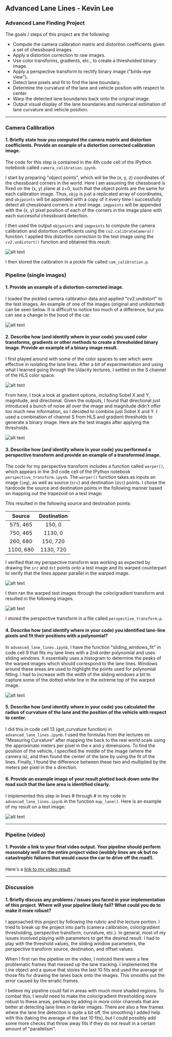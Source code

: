 ## Advanced Lane Lines - Kevin Lee

### Advanced Lane Finding Project

The goals / steps of this project are the following:

* Compute the camera calibration matrix and distortion coefficients given a set of chessboard images.
* Apply a distortion correction to raw images.
* Use color transforms, gradients, etc., to create a thresholded binary image.
* Apply a perspective transform to rectify binary image ("birds-eye view").
* Detect lane pixels and fit to find the lane boundary.
* Determine the curvature of the lane and vehicle position with respect to center.
* Warp the detected lane boundaries back onto the original image.
* Output visual display of the lane boundaries and numerical estimation of lane curvature and vehicle position.

[//]: # (Image References)

[image1]: ./writeup_imgs/chessboard.png "Chessboard Undistorted"
[image2]: ./writeup_imgs/distort.png "Undistorted Road Image"
[image3]: ./writeup_imgs/s_channel.png "S Channel"
[image4]: ./writeup_imgs/combined.png "Combined Thresholds"
[image5]: ./writeup_imgs/warped.png "Perspective Transform"
[image6]: ./writeup_imgs/binary.png "Warped Binary"
[image7]: ./writeup_imgs/sliding_win.png "Sliding Windows"
[image8]: ./examples/color_fit_lines.jpg "Fit Visual"
[image9]: ./examples/example_output.jpg "Output"
[image10]: ./writeup_imgs/lines_filled.png "Lines Filled"
[video10]: ./project_video.mp4 "Video"

---

### Camera Calibration

#### 1. Briefly state how you computed the camera matrix and distortion coefficients. Provide an example of a distortion corrected calibration image.

The code for this step is contained in the 4th code cell of the IPython notebook called `camera_calibration.ipynb`.

I start by preparing "object points", which will be the (x, y, z) coordinates of the chessboard corners in the world. Here I am assuming the chessboard is fixed on the (x, y) plane at z=0, such that the object points are the same for each calibration image.  Thus, `objp` is just a replicated array of coordinates, and `objpoints` will be appended with a copy of it every time I successfully detect all chessboard corners in a test image.  `imgpoints` will be appended with the (x, y) pixel position of each of the corners in the image plane with each successful chessboard detection.

I then used the output `objpoints` and `imgpoints` to compute the camera calibration and distortion coefficients using the `cv2.calibrateCamera()` function.  I applied this distortion correction to the test image using the `cv2.undistort()` function and obtained this result:

![alt text][image1]

I then stored the calibration in a pickle file called `cam_calibration.p`.

### Pipeline (single images)

#### 1. Provide an example of a distortion-corrected image.

I loaded the pickled camera calibration data and applied "cv2.undistort" to the test images.  An example of one of the images (original and undistorted) can be seen below.  It is difficult to notice too much of a difference, but you can see a change in the hood of the car.

![alt text][image2]

#### 2. Describe how (and identify where in your code) you used color transforms, gradients or other methods to create a thresholded binary image.  Provide an example of a binary image result.

I first played around with some of the color spaces to see which were effective in isolating the lane lines.  After a bit of experimentation and using what I learned going through the Udacity lectures, I settled on the S channel of the HLS color space.

![alt text][image3]

From here, I took a look at gradient options, including Sobel X and Y, magnitude, and directional.  Given the outputs, I found that directional just introduced a bunch of noise all over the image and magnitude didn't offer too much new information, so I decided to combine just Sobel X and Y.  I used a combination of channel S from HLS and gradient thresholds to generate a binary image.  Here are the test images after applying the thresholds.

![alt text][image4]

#### 3. Describe how (and identify where in your code) you performed a perspective transform and provide an example of a transformed image.

The code for my perspective transform includes a function called `warper()`, which appears in the 3rd code cell of the IPython notebook `perspective_transform.ipynb`.  The `warper()` function takes as inputs an image (`img`), as well as source (`src`) and destination (`dst`) points.  I chose the hardcode the source and destination points in the following manner based on mapping out the trapezoid on a test image:

This resulted in the following source and destination points:

| Source        | Destination   | 
|:-------------:|:-------------:| 
| 575, 465      | 150, 0        | 
| 750, 465      | 1130, 0      |
| 260, 680     | 150, 720      |
| 1100, 680      | 1130, 720        |

I verified that my perspective transform was working as expected by drawing the `src` and `dst` points onto a test image and its warped counterpart to verify that the lines appear parallel in the warped image.

![alt text][image5]

I then ran the warped test images through the color/gradient transform and resulted in the following images.

![alt text][image6]

I stored the perspective transform in a file called `perspective_transform.p`.

#### 4. Describe how (and identify where in your code) you identified lane-line pixels and fit their positions with a polynomial?

In `advanced_lane_lines.ipynb`, I have the function "sliding_windows_fit" in code cell 9 that fits my lane lines with a 2nd order polynomial and uses sliding windows.  It essentially uses a histogram to determine the peaks of the warped images which should correspond to the lane lines.  Windows around these areas are used to highlight the points used for polynomial fitting.  I had to increase with the width of the sliding windows a bit to capture some of the dotted white line in the extreme top of the warped image.

![alt text][image7]

#### 5. Describe how (and identify where in your code) you calculated the radius of curvature of the lane and the position of the vehicle with respect to center.

I did this in code cell 13 (get_curvature function) in `advanced_lane_lines.ipynb`.  I used the formulas from the lectures on "Measuring Curvature" after mapping the back to the real world scale using the approximate meters per pixel in the x and y dimensions.  To find the position of the vehicle, I specified the middle of the image (where the camera is), and then found the center of the lane by using the fit of the lines.  Finally, I found the difference between these two and multiplied by the meters per pixel in the x direction.

#### 6. Provide an example image of your result plotted back down onto the road such that the lane area is identified clearly.

I implemented this step in lines # through # in my code in `advanced_lane_lines.ipynb` in the function `map_lane()`.  Here is an example of my result on a test image:

![alt text][image10]

---

### Pipeline (video)

#### 1. Provide a link to your final video output.  Your pipeline should perform reasonably well on the entire project video (wobbly lines are ok but no catastrophic failures that would cause the car to drive off the road!).

Here's a [link to my video result](./project_video_output.mp4)

---

### Discussion

#### 1. Briefly discuss any problems / issues you faced in your implementation of this project.  Where will your pipeline likely fail?  What could you do to make it more robust?

I approached this project by following the rubric and the lecture portion.  I tried to break up the project into parts (camera calibration, color/gradient thresholding, perspective transform, curvature, etc.).  In general, most of my issues involved playing with parameters to get the desired result.  I had to play with the threshold values, the sliding window parameters, the perspective transform source, destination, and offset values.

When I first ran the pipeline on the video, I noticed there were a few problematic frames that messed up the lane tracking.  I implemented the Line object and a queue that stores the last 10 fits and used the average of those fits for drawing the lanes back onto the images.  This smooths out the error caused by the erratic frames.

I believe my pipeline could fail in areas with much more shaded regions.  To combat this, I would need to make the color/gradient thresholding more robust to these areas, perhaps by adding in more color channels that are better at detecting lane lines in darker images.  There are also a few frames where the lane line detection is quite a bit off, the smoothing I added help with this (taking the average of the last 10 fits), but I could possibly add some more checks that throw away fits if they do not result in a certain amount of "parallelism".
